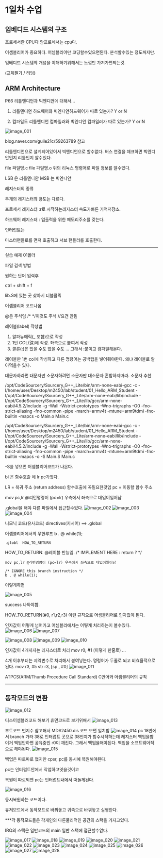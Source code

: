 
# 1일차 수업

## 임베디드 시스템의 구조

 

프로세서란 CPU다 
암프로세서는 cpu다.

어셈블리어가 중요하다.
어셈블리어만 코딩할수있으면된다.
분석할수있는 정도까지만.

임베디드 시스템의 개념을 이해하기위해서는 
느낌만 가져가면되는것.

(교제필기 / 리딩)

## ARM Architecture

P66 
리틀엔디언과 빅엔디언에 대해서...





1. 리틀엔디언 하드웨어와 빅엔디언하드웨어가 따로 있는가?
Y or N <YES>

2. 컴파일도 리틀엔디언 컴파일러와 빅엔디언 컴파일러가 따로 있는가?
Y or N <YES>

![image_001](./img/image_001.png)

blog.naver.com/guile21c/59263789 참고

리틀엔디언으로 설계되어있어서 빅엔디언으로 할수없다.
버스 연결을 체크하면 빅엔디안인지 리틀인지 알수있다. 


file 파일명.c
file 파일명.o 
위의 리눅스 명령어로 파일 정보를 알수있다.

LSB 은 리틀엔디안
MSB 는 빅엔디안 



레지스터의 종류

두개의 레지스터의 용도는 다르다. 

프로세서 레지스터
:r로 시작하는레지스터 속도가빠른 기억저장소. 

하드웨어 레지스터
: 입출력을 위한 메모리주소를 갖는다. 



인터럽트는

마스터핸들로를 먼저 호출하고
서브 핸들러를 호출한다.



---

실습 예제 01폴더

파일 검색 방법

원하는 단어 입력후 

ctrl + shift + f

lib.S에 있는 곳 찾아서 더블클릭

어셈블리어 코드나옴

@은 주석임
/* */이것도 주석
//요건 안됨


레이블(label)  작성법
1. 알파뉴메릭(_ 포함)으로 작성 
2. 1번 COL(열)에 작성. 좌측으로 붙여서 작성
3. 콜론(:)은 있을 수도  없을 수도 ... 그래서 :붙이고 컴파일해본다. 

레이블만 1번 col에 작성하고
다른 명령어는 공백탭을 넣어줘야한다.
왜냐 레이블로 알아먹을수 있다. 

대문자하라면 대문자만
소문자하려면 소문자만
대소문자 혼합하지마라.
소문자 추천


/opt/CodeSourcery/Sourcery_G++_Lite/bin/arm-none-eabi-gcc -c -I/home/user/Desktop/m2450/lab/student/01_Hello_ARM_Student -I/opt/CodeSourcery/Sourcery_G++_Lite/arm-none-eabi/lib/include -I/opt/CodeSourcery/Sourcery_G++_Lite/lib/gcc/arm-none-eabi/4.5.2/include -g -Wall -Wstrict-prototypes -Wno-trigraphs -O0 -fno-strict-aliasing -fno-common -pipe -march=armv4t -mtune=arm9tdmi -fno-builtin -mapcs -o Main.o Main.c

/opt/CodeSourcery/Sourcery_G++_Lite/bin/arm-none-eabi-gcc -c -I/home/user/Desktop/m2450/lab/student/01_Hello_ARM_Student -I/opt/CodeSourcery/Sourcery_G++_Lite/arm-none-eabi/lib/include -I/opt/CodeSourcery/Sourcery_G++_Lite/lib/gcc/arm-none-eabi/4.5.2/include -g -Wall -Wstrict-prototypes -Wno-trigraphs -O0 -fno-strict-aliasing -fno-common -pipe -march=armv4t -mtune=arm9tdmi -fno-builtin -mapcs -o -S Main.S Main.c

-S를 넣으면 어셈블리어코드가 나온다. 


bl 은 함수호출 에 lr pc가잇다.

LR = 복귀 주소 (return address) 함수호출에 꼭필요한것임
pc = 이동할 함수 주소


mov pc,lr @리턴명령어 (pc=lr) 우측에서 좌측으로 대입이일어남


.global을 해야 다른 파일에서 접근할수있다. 
![image_002](./img/image_002.png)
![image_003](./img/image_003.png)
![image_004](./img/image_004.png)


니모닉 코드(유사코드) directives(지시어) ==> .global


어셈블리어에서의 무한루프 
b . @ while(1);


	.globl  HOW_TO_RETURN
HOW_TO_RETURN: @레이블 만능임.
	/* IMPLEMENT HERE : return ? */	

	mov pc,lr @리턴명령어 (pc=lr) 우측에서 좌측으로 대입이일어남 

	/* IGNORE this branch instruction */
	b . @ while(1);
 
 이렇게하면 

 ![image_005](./img/image_005.png)

 success 나와야함.



HOW_TO_RETURN(#0, r1,r2,r3) 이런 규칙으로 어셈블리어로 인자값이 된다.

인자값이 어떻게 넘어가고 
어셈블리에서는 어떻게 처리하는지 볼수있다.
![image_006](./img/image_006.png)
![image_007](./img/image_007.png)

![image_008](./img/image_008.png)
![image_009](./img/image_009.png)
![image_010](./img/image_010.png)

인자값이 4개까지는
레지스터로 처리
mov r0, #1 (이렇게 한줄로)
...

4개 이후부터는 
지역변수로 
처리해서 붙여넣는다.
명령어가 두줄로 되고 비효율적으로 된다. 
mov r3, #5
str r3, [sp , #0]
![image_011](./img/image_011.png)

ATPCS(ARM/Thumb Procedure Call Standard)
C언어와 어셈블리어의 규칙

---
## 동작모드의 변환
![image_012](./img/image_012.png)

디스어셈블러코드 해보기
휴먼코드로 보기위해서
![image_013](./img/image_013.png)

부트코드 번지수 참고해서 
MDS2450.dis 코드 보면 일치함
![image_014](./img/image_014.png)
pc 18번에서 branch 가라 38로 인터럽트 곳으로
38번지가 함수시작하는데
레지스터 백업을함
이거 백업안하면 공유중인 r0이 깨진다. 
그래서 백업을해야된다. 백업을 소프트웨어적으로 해야된다. 
![image_015](./img/image_015.png)

백업은 따로따로 했지만
cpsr, pc를 동시에 복원해야된다. 

pc는 인터럽트안에서 작업하고잇을것이고

복원이 따로되면 pc는 인터럽트내에서 떠돌게된다.

![image_016](./img/image_016.png)

동시복원하는 코드이다. 

유저모드에서 동작모드로 바꿔놓고 귀족으로 바꿔놓고 
실행한다. 

***각 동작모드들은 각개인의 다른물리적인 공간의 스택을 가지고있다. 

IRQ의 스택은 일반코드의 main 일반 스택에 접근할수없다. 





![image_017](./img/image_017.png)
![image_018](./img/image_018.png)
![image_019](./img/image_019.png)
![image_020](./img/image_020.png)
![image_021](./img/image_021.png)
![image_022](./img/image_022.png)
![image_023](./img/image_023.png)
![image_024](./img/image_024.png)
![image_025](./img/image_025.png)
![image_026](./img/image_026.png)
![image_027](./img/image_027.png)
![image_028](./img/image_028.png)


